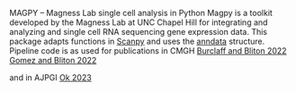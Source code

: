 MAGPY – Magness Lab single cell analysis in Python
Magpy is a toolkit developed by the Magness Lab at UNC Chapel Hill for integrating and analyzing and single cell RNA sequencing 
gene expression data. This package adapts functions in [Scanpy](https://github.com/scverse/scanpy) and uses the [anndata](https://anndata.readthedocs.io/) structure. 
Pipeline code is as used for publications in CMGH
[Burclaff and Bliton 2022](https://www.cmghjournal.org/article/S2352-345X(22)00034-0/fulltext)
[Gomez and Bliton 2022](https://www.cmghjournal.org/article/S2352-345X(22)00074-1/fulltext)

and in AJPGI
[Ok 2023](https://journals.physiology.org/doi/full/10.1152/ajpgi.00251.2022)
